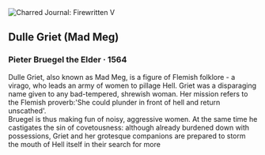 <div class="artwork-of-the-day">
  <div class="container">
    <div class="img-wrapper">
      <img
        src="https://uploads2.wikiart.org/images/pieter-bruegel-the-elder/dulle-griet-mad-meg-1564.jpg!Large.jpg"
        alt="Charred Journal: Firewritten V" />
    </div>
    <div class="artwork-detail">
      <div class="artwork-origin"> 
        <h2 class="artwork-name">Dulle Griet (Mad Meg)</h2>
        <h3 class="artist">
          Pieter Bruegel the Elder
                    ·  1564
        </h3>
      </div>
      <p class="description">
        <span class="artwork-description-text ng-binding" ng-bind-html="viewModel.ArtworkOfTheDay.Description | unsafe">Dulle Griet, also known as Mad Meg, is a figure of Flemish folklore - a virago, who leads an army of women to pillage Hell. Griet was a disparaging name given to any bad-tempered, shrewish woman. Her mission refers to the Flemish proverb:'She could plunder in front of hell and return unscathed'.<br>Bruegel is thus making fun of noisy, aggressive women. At the same time he castigates the sin of covetousness: although already burdened down with possessions, Griet and her grotesque companions are prepared to storm the mouth of Hell itself in their search for more</span>
                        <div class="text-shadow-container" ng-show="showShadow" style=""></div>
      </p>
    </div>
  </div>

</div>
